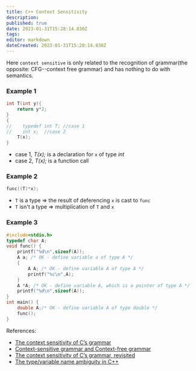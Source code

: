 ```yaml
---
title: C++ Context Sensitivity
description: 
published: true
date: 2023-01-31T15:28:14.830Z
tags: 
editor: markdown
dateCreated: 2023-01-31T15:28:14.830Z
---
```


Here `context sensitive` is only related to the recognition of grammar(the opposite: CFG--context free grammar) and has nothing to do with semantics.

### Example 1
```cpp
int T(int y){
    return y*2;
}
{
//    typedef int T; //case 1
//    int x;  //case 2
    T(x);
}
```
- case 1, _T(x);_ is a declaration for `x` of type _int_
- case 2, _T(x);_ is a function call

### Example 2
```cpp
func((T)*x);
```
- `T` is a type => the result of deferencing `x` is cast to `func`
- `T` isn't a type => multiplication of `T` and `x`

### Example 3
```cpp
#include<stdio.h>
typedef char A;
void func() {
    printf("%d\n",sizeof(A));
    A a; /* OK - define variable a of type A */
    {
        A A; /* OK - define variable A of type A */
        printf("%c\n",A);
    }
    A *A; /* OK - define variable A, which is a pointer of type A */
    printf("%d\n",sizeof(A));
}
int main() {
    double A;/* OK - define variable A of type double */
    func();
}
```

References:

- [The context sensitivity of C’s grammar](http://eli.thegreenplace.net/2007/11/24/the-context-sensitivity-of-cs-grammar/)
- [Context-sensitive grammar and Context-free grammar](http://stackoverflow.com/questions/8236422/context-sensitive-grammar-and-context-free-grammar/8250104#8250104)
- [The context sensitivity of C’s grammar, revisited](http://eli.thegreenplace.net/2011/05/02/the-context-sensitivity-of-c%E2%80%99s-grammar-revisited/)
- [The type/variable name ambiguity in C++](http://eli.thegreenplace.net/2012/06/28/the-type-variable-name-ambiguity-in-c/)